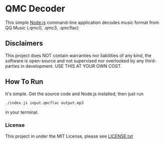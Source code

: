 # QMC Decoder

This simple [Node.js](https://nodejs.org) command-line application decodes music format from QQ Music (.qmc0, .qmc3, .qmcflac)

## Disclaimers

This project does NOT contain warranties nor liabilities of any kind, the software is open-source and not supervised nor overlooked by any third-parties in development. USE THIS AT YOUR OWN COST.

## How To Run

It's simple. Get the source code and Node.js installed, then just run

```bash
./index.js input.qmcflac output.mp3
```

in your terminal.

### License

This project in under the MIT License, please see [LICENSE.txt](./LICENSE.txt)

